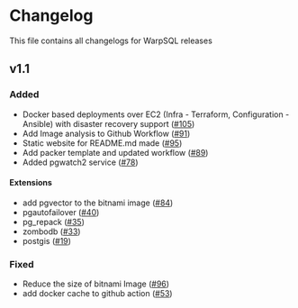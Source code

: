 # Changelog

This file contains all changelogs for WarpSQL releases

## v1.1

### Added
-  Docker based deployments over EC2 (Infra - Terraform, Configuration - Ansible) with disaster recovery support ([#105](https://github.com/Samagra-Development/WarpSQL/pull/105))
- Add Image analysis to Github Workflow ([#91](https://github.com/Samagra-Development/WarpSQL/pull/91))
- Static website for README.md made ([#95](https://github.com/Samagra-Development/WarpSQL/pull/95))
- Add packer template and updated workflow ([#89](https://github.com/Samagra-Development/WarpSQL/pull/89))
- Added pgwatch2 service ([#78](https://github.com/Samagra-Development/WarpSQL/pull/78))
#### Extensions
- add pgvector to the bitnami image ([#84](https://github.com/Samagra-Development/WarpSQL/pull/84))
- pgautofailover ([#40](https://github.com/Samagra-Development/WarpSQL/pull/40))
- pg_repack ([#35](https://github.com/Samagra-Development/WarpSQL/pull/35))
- zombodb ([#33](https://github.com/Samagra-Development/WarpSQL/pull/33))
- postgis ([#19](https://github.com/Samagra-Development/WarpSQL/pull/19))


### Fixed
- Reduce the size of bitnami Image ([#96](https://github.com/Samagra-Development/WarpSQL/pull/96))
- add docker cache to github action ([#53](https://github.com/Samagra-Development/WarpSQL/pull/53))
